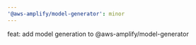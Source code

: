 ```yaml
---
'@aws-amplify/model-generator': minor
---
```


feat: add model generation to @aws-amplify/model-generator
